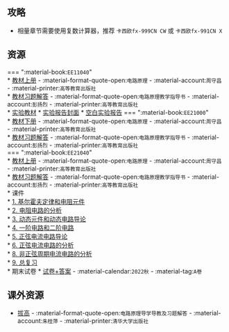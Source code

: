 ## 攻略
- 相量章节需要使用复数计算器，推荐 `卡西欧fx-999CN CW` 或 `卡西欧fx-991CN X`

## 资源  
=== ":material-book:`EE11040`"  
    * [教材上册](http://api.cqu-openlib.cn/file?key=ixvvW23oyo2f) - :material-format-quote-open:`电路原理` - :material-account:`周守昌` - :material-printer:`高等教育出版社`  
        * [教材习题解答](http://api.cqu-openlib.cn/file?key=ilZpZ2452a2b) - :material-format-quote-open:`电路原理教学指导书` - :material-account:`彭扬烈` - :material-printer:`高等教育出版社`  
    * [实验教材](http://api.cqu-openlib.cn/file?key=i5hjJ2gdot2h)
    * [实验报告封面](http://api.cqu-openlib.cn/file?key=i9TQg2flydyf)
    * [空白实验报告](http://api.cqu-openlib.cn/file?key=iqA6U2flye0h)
=== ":material-book:`EE21000`"  
    * [教材下册](http://api.cqu-openlib.cn/file?key=i91l623oyole) - :material-format-quote-open:`电路原理` - :material-account:`周守昌` - :material-printer:`高等教育出版社`  
        * [教材习题解答](http://api.cqu-openlib.cn/file?key=ilZpZ2452a2b) - :material-format-quote-open:`电路原理教学指导书` - :material-account:`彭扬烈` - :material-printer:`高等教育出版社`  
=== ":material-book:`EE21040`"  
    * [教材上册](http://api.cqu-openlib.cn/file?key=ixvvW23oyo2f) - :material-format-quote-open:`电路原理` - :material-account:`周守昌` - :material-printer:`高等教育出版社`  
        * [教材习题解答](http://api.cqu-openlib.cn/file?key=ilZpZ2452a2b) - :material-format-quote-open:`电路原理教学指导书` - :material-account:`彭扬烈` - :material-printer:`高等教育出版社`  
    * 课件  
        * [1. 基尔霍夫定律和电阻元件](http://api.cqu-openlib.cn/file?key=iKo9J23oz1bc)  
        * [2. 电阻电路的分析](http://api.cqu-openlib.cn/file?key=i1W1i23oz1ja)  
        * [3. 动态元件和动态电路导论](http://api.cqu-openlib.cn/file?key=ie93B23oz1sj)  
        * [4. 一阶电路和二阶电路](http://api.cqu-openlib.cn/file?key=iKlF123oz26d)  
        * [5. 正弦电流电路导论](http://api.cqu-openlib.cn/file?key=i0bHI23oz2cj)  
        * [6. 正弦电流电路的分析](http://api.cqu-openlib.cn/file?key=iYy4i23oz2if)  
        * [8. 非正弦周期电流电路的分析](http://api.cqu-openlib.cn/file?key=iL7Hb23oz2li)  
        * [9. 总复习](http://api.cqu-openlib.cn/file?key=iJF8c23oz2ob)  
    * 期末试卷
        * [试卷+答案](http://api.cqu-openlib.cn/file?key=i9Zhb23oz09e) - :material-calendar:`2022秋` - :material-tag:`A卷`  

## 课外资源  
- [拔高](http://api.cqu-openlib.cn/file?key=iAapi2dqyiih) - :material-format-quote-open:`电路原理导学导教及习题解答` - :material-account:`朱桂萍` - :material-printer:`清华大学出版社`  